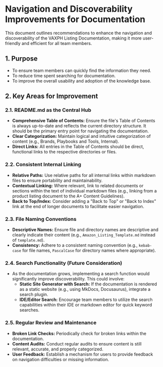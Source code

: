 # Navigation and Discoverability Improvements for Documentation

This document outlines recommendations to enhance the navigation and discoverability of the VAXPH Listing Documentation, making it more user-friendly and efficient for all team members.

## 1. Purpose

*   To ensure team members can quickly find the information they need.
*   To reduce time spent searching for documentation.
*   To improve the overall usability and adoption of the knowledge base.

## 2. Key Areas for Improvement

### 2.1. README.md as the Central Hub

*   **Comprehensive Table of Contents:** Ensure the <mcfile name="README.md" path="c:\Users\johnw\listing-documentation\README.md"></mcfile> file's Table of Contents is always up-to-date and reflects the current directory structure. It should be the primary entry point for navigating the documentation.
*   **Clear Categorization:** Maintain logical and intuitive categorization of content (e.g., Brands, Playbooks and Tools, Internal).
*   **Direct Links:** All entries in the Table of Contents should be direct, functional links to the respective directories or files.

### 2.2. Consistent Internal Linking

*   **Relative Paths:** Use relative paths for all internal links within markdown files to ensure portability and maintainability.
*   **Contextual Linking:** Where relevant, link to related documents or sections within the text of individual markdown files (e.g., linking from a product listing document to the A+ Content Guidelines).
*   **Back to Top/Index:** Consider adding a "Back to Top" or "Back to Index" link at the end of longer documents to facilitate easier navigation.

### 2.3. File Naming Conventions

*   **Descriptive Names:** Ensure file and directory names are descriptive and clearly indicate their content (e.g., `Amazon_Listing_Template.md` instead of `template.md`).
*   **Consistency:** Adhere to a consistent naming convention (e.g., `kebab-case` for file names, `PascalCase` for directory names where appropriate).

### 2.4. Search Functionality (Future Consideration)

*   As the documentation grows, implementing a search function would significantly improve discoverability. This could involve:
    *   **Static Site Generator with Search:** If the documentation is rendered as a static website (e.g., using MkDocs, Docusaurus), integrate a search plugin.
    *   **IDE/Editor Search:** Encourage team members to utilize the search capabilities within their IDE or markdown editor for quick keyword searches.

### 2.5. Regular Review and Maintenance

*   **Broken Link Checks:** Periodically check for broken links within the documentation.
*   **Content Audits:** Conduct regular audits to ensure content is still relevant, accurate, and properly categorized.
*   **User Feedback:** Establish a mechanism for users to provide feedback on navigation difficulties or missing information.